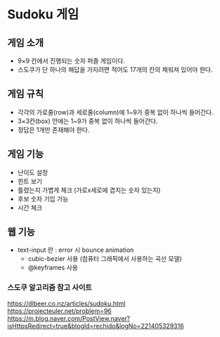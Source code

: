 # Sudoku 게임

## 게임 소개

- 9×9 칸에서 진행되는 숫자 퍼즐 게임이다.
- 스도쿠가 단 하나의 해답을 가지려면 적어도 17개의 칸의 채워져 있어야 한다. 

## 게임 규칙

- 각각의 가로줄(row)과 세로줄(column)에 1~9가 중복 없이 하나씩 들어간다.
- 3×3칸(box) 안에는 1~9가 중복 없이 하나씩 들어간다.
- 정답은 1개만 존재해야 한다.

## 게임 기능

- 난이도 설정
- 힌트 보기
- 틀렸는지 가볍게 체크 (가로x세로에 겹치는 숫자 있는지)
- 후보 숫자 기입 가능
- 시간 체크

## 웹 기능

- text-input 란 : error 시 bounce animation
  - cubic-bezier 사용 (컴퓨터 그래픽에서 사용하는 곡선 모델)
  - @keyframes 사용


### 스도쿠 알고리즘 참고 사이트
https://dlbeer.co.nz/articles/sudoku.html
https://projecteuler.net/problem=96
https://m.blog.naver.com/PostView.naver?isHttpsRedirect=true&blogId=rechido&logNo=221405329316